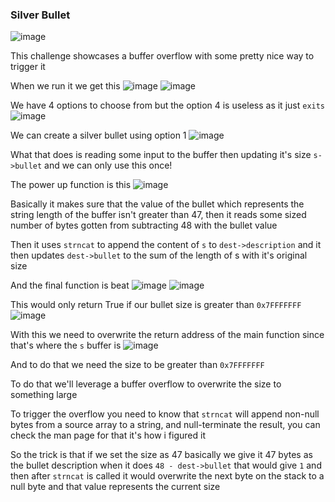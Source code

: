 <h3> Silver Bullet </h3>

![image](https://github.com/user-attachments/assets/7bec2ef5-da20-4a07-b185-f5e250e80ce9)

This challenge showcases a buffer overflow with some pretty nice way to trigger it

When we run it we get this
![image](https://github.com/user-attachments/assets/6fd73fb1-8e77-42a6-94f4-104c4b93f6da)
![image](https://github.com/user-attachments/assets/47fc2735-481c-485b-a6f5-1e7a77c2a941)

We have 4 options to choose from but the option 4 is useless as it just `exits`
![image](https://github.com/user-attachments/assets/d19f7c2e-e003-45c0-83a2-b17189b8756d)

We can create a silver bullet using option 1
![image](https://github.com/user-attachments/assets/74553ed6-9742-43e7-91df-c619238c3059)

What that does is reading some input to the buffer then updating it's size `s->bullet` and we can only use this once!

The power up function is this
![image](https://github.com/user-attachments/assets/4d2061c4-7f98-4bee-bd22-779c68afda21)

Basically it makes sure that the value of the bullet which represents the string length of the buffer isn't greater than 47, then it reads some sized number of bytes gotten from subtracting 48 with the bullet value

Then it uses `strncat` to append the content of `s` to `dest->description` and it then updates `dest->bullet` to the sum of the length of s with it's original size

And the final function is beat
![image](https://github.com/user-attachments/assets/52a73f6b-0a7b-46cd-94c9-9ab7e4e61669)
![image](https://github.com/user-attachments/assets/23e85a5b-0c5e-4a23-876c-bcd43602c20e)

This would only return True if our bullet size is greater than `0x7FFFFFFF`
![image](https://github.com/user-attachments/assets/97d10562-60f5-42e3-86a3-bbb1b9eb3f9d)

With this we need to overwrite the return address of the main function since that's where the `s` buffer is 
![image](https://github.com/user-attachments/assets/e80c1d9f-0b2a-4c0e-8ac5-5e574f682224)

And to do that we need the size to be greater than `0x7FFFFFFF`

To do that we'll leverage a buffer overflow to overwrite the size to something large

To trigger the overflow you need to know that `strncat` will append non-null bytes from a source array to a string, and null-terminate the result, you can check the man page for that it's how i figured it

So the trick is that if we set the size as 47 basically we give it 47 bytes as the bullet description when it does `48 - dest->bullet` that would give `1` and then after `strncat` is called it would overwrite the next byte on the stack to a null byte and that value represents the current size



